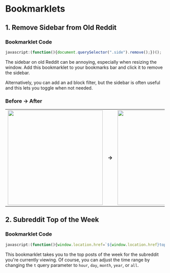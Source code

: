 # Bookmarklets  

## 1. Remove Sidebar from Old Reddit  

### Bookmarklet Code  
```javascript
javascript:(function(){document.querySelector(".side").remove();})();
```

The sidebar on old Reddit can be annoying, especially when resizing the window. Add this bookmarklet to your bookmarks bar and click it to remove the sidebar.  

Alternatively, you can add an ad block filter, but the sidebar is often useful and this lets you toggle when not needed.  

### Before → After  
<table>
  <tr>
    <td><img src="https://github.com/user-attachments/assets/86acd6d9-80b1-4872-9185-57d1a8f48b57" width="300"></td>
    <td><strong>→</strong></td>
    <td><img src="https://github.com/user-attachments/assets/1366d1cc-93fe-4434-a413-aab7cbfac648" width="300"></td>
  </tr>
</table>

## 2. Subreddit Top of the Week
### Bookmarklet Code  
```javascript
javascript:(function(){window.location.href=`${window.location.href}top/?sort=top&t=week`;})();
```
This bookmarklet takes you to the top posts of the week for the subreddit you're currently viewing. Of course, you can adjust the time range by changing the `t` query parameter to `hour`, `day`, `month`, `year`, or `all`.
